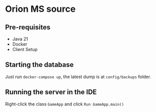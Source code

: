 # Orion MS source

## Pre-requisites

- Java 21
- Docker
- Client Setup

## Starting the database

Just run `docker-compose up`, the latest dump is at `config/backups` folder.

## Running the server in the IDE

Right-click the class `GameApp` and click `Run GameApp.main()`
